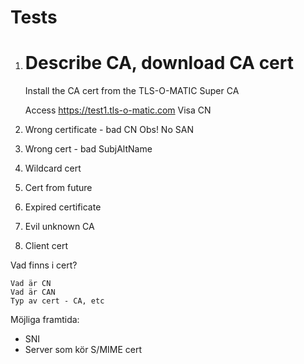 Tests
=====


1.	Describe CA, download CA cert
	=============================

	Install the CA cert from the TLS-O-MATIC Super CA

	Access https://test1.tls-o-matic.com
		Visa CN

2.	Wrong certificate - bad CN
		Obs! No SAN

3.	Wrong cert - bad SubjAltName

4.	Wildcard cert

5.	Cert from future

6. 	Expired certificate

7.	Evil unknown CA

8.	Client cert

Vad finns i cert?

	Vad är CN
	Vad är CAN
	Typ av cert - CA, etc

Möjliga framtida:
 - SNI
 - Server som kör S/MIME cert
